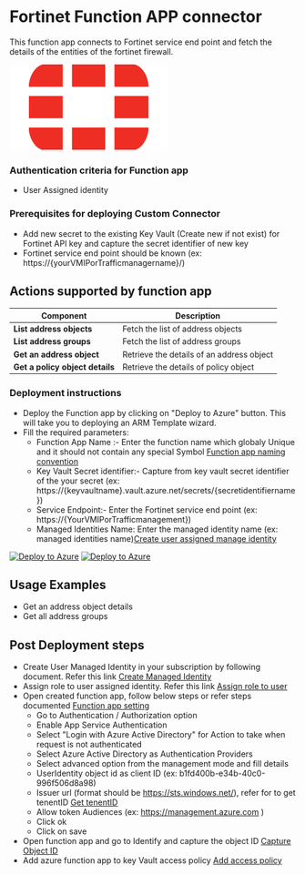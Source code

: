 #  Fortinet Function APP connector

This function app connects to Fortinet service end point and fetch the details of the entities of the fortinet firewall.

![Fortinet](./Fortinetlogo.png)<br>

### Authentication criteria for Function app
* User Assigned identity
### Prerequisites for deploying Custom Connector
* Add new secret to the existing Key Vault (Create new if not exist) for Fortinet API key and capture the secret identifier of new key
* Fortinet service end point should be known (ex: https://{yourVMIPorTrafficmanagername}/)

## Actions supported by function app

| **Component**  | **Description** |
| ------------- | ------------- |
| **List address objects**  | Fetch the list of address objects  |
| **List address groups**  | Fetch the list of address groups  |
| **Get an address object**  | Retrieve the details of an address object  |
| **Get a policy object details** | Retrieve the details of policy object |

### Deployment instructions 
- Deploy the Function app by clicking on "Deploy to Azure" button. This will take you to deploying an ARM Template wizard.
- Fill the required parameters:
    * Function App Name :- Enter the function name which globaly Unique and it should not contain any special Symbol  [Function app naming convention](https://docs.microsoft.com/en-us/azure/azure-functions/functions-create-function-app-portal)
    * Key Vault Secret identifier:- Capture from key vault secret identifier of the your secret (ex: https://{keyvaultname}.vault.azure.net/secrets/{secretidentifiername})
    * Service Endpoint:-            Enter the Fortinet service end point (ex: https://{YourVMIPorTrafficmanagement})
    * Managed Identities Name: Enter the managed identity name (ex: managed identities name)[Create user assigned manage identity](https://docs.microsoft.com/en-us/azure/active-directory/managed-identities-azure-resources/how-to-manage-ua-identity-portal)

[![Deploy to Azure](https://aka.ms/deploytoazurebutton)](https://portal.azure.com/#create/Microsoft.Template/uri/https%3A%2F%2Fraw.githubusercontent.com%2FAzure%2FAzure-Sentinel%2FSOAR-connectors-Private-Preview%2FPlaybooks%2FFortinet-FortiGate%2FFunctionApp%2Fazuredeploy.json) [![Deploy to Azure](https://aka.ms/deploytoazuregovbutton)](https://portal.azure.us/#create/Microsoft.Template/uri/https%3A%2F%2Fraw.githubusercontent.com%2FAzure%2FAzure-Sentinel%2FSOAR-connectors-Private-Preview%2FPlaybooks%2FFortinet-FortiGate%2FFunctionApp%2Fazuredeploy.json)

## Usage Examples
* Get an address object details
* Get all address groups 


## Post Deployment steps

* Create User Managed Identity in your subscription by following document. Refer this link [Create Managed Identity ](https://docs.microsoft.com/en-us/azure/active-directory/managed-identities-azure-resources/how-to-manage-ua-identity-portal#create-a-user-assigned-managed-identity)
* Assign role to user assigned identity. Refer this link [Assign role to user ](https://docs.microsoft.com/en-us/azure/active-directory/managed-identities-azure-resources/how-to-manage-ua-identity-portal#assign-a-role-to-a-user-assigned-managed-identity)
* Open created function app, follow below steps or refer steps documented [Function app setting](https://docs.microsoft.com/en-us/azure/logic-apps/logic-apps-azure-functions#enable-authentication-for-functions)
     - Go to Authentication / Authorization option   
     - Enable App Service Authentication
     - Select "Login with Azure Active Directory" for Action to take when request is not authenticated
     - Select Azure Active Directory as Authentication Providers
     - Select advanced option from the management mode and fill details 
     - UserIdentity object id as client ID (ex: b1fd400b-e34b-40c0-996f506d8a98)
     - Issuer url (format should be https://sts.windows.net/<tenentID>), refer for to get tenentID [Get tenentID](https://ms.portal.azure.com/#blade/Microsoft_AAD_IAM/ActiveDirectoryMenuBlade/Overview)
     - Allow token Audiences (ex: https://management.azure.com )
     - Click ok
     - Click on save
* Open function app and go to Identify and capture the object ID [Capture Object ID](https://docs.microsoft.com/en-us/azure/app-service/overview-managed-identity?tabs=dotnet)
* Add azure function app to key Vault access policy [Add access policy](https://docs.microsoft.com/en-us/azure/key-vault/general/assign-access-policy-portal)



